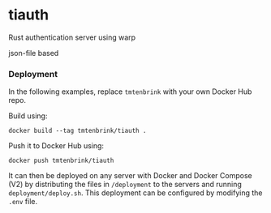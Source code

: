 # tiauth
Rust authentication server using warp

json-file based

### Deployment

In the following examples, replace `tmtenbrink` with your own Docker Hub repo.

Build using:

```shell
docker build --tag tmtenbrink/tiauth .
```

Push it to Docker Hub using:

```shell
docker push tmtenbrink/tiauth
```

It can then be deployed on any server with Docker and Docker Compose (V2) by distributing the files in `/deployment` to the servers and running `deployment/deploy.sh`. This deployment can be configured by modifying the `.env` file.